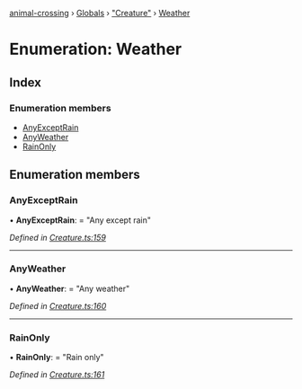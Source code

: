 [animal-crossing](../README.md) › [Globals](../globals.md) › ["Creature"](../modules/_creature_.md) › [Weather](_creature_.weather.md)

# Enumeration: Weather

## Index

### Enumeration members

* [AnyExceptRain](_creature_.weather.md#anyexceptrain)
* [AnyWeather](_creature_.weather.md#anyweather)
* [RainOnly](_creature_.weather.md#rainonly)

## Enumeration members

###  AnyExceptRain

• **AnyExceptRain**: = "Any except rain"

*Defined in [Creature.ts:159](https://github.com/Norviah/animal-crossing/blob/fbef868/module/types/Creature.ts#L159)*

___

###  AnyWeather

• **AnyWeather**: = "Any weather"

*Defined in [Creature.ts:160](https://github.com/Norviah/animal-crossing/blob/fbef868/module/types/Creature.ts#L160)*

___

###  RainOnly

• **RainOnly**: = "Rain only"

*Defined in [Creature.ts:161](https://github.com/Norviah/animal-crossing/blob/fbef868/module/types/Creature.ts#L161)*
